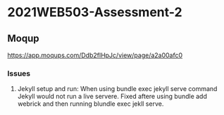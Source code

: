 # 2021WEB503-Assessment-2


## Moqup
https://app.moqups.com/Ddb2flHpJc/view/page/a2a00afc0 




### Issues
1. Jekyll setup and run: When using bundle exec jekyll serve command Jekyll would not run a live servere. 
Fixed aftere using bundle add webrick and then running blundle exec jekll serve.

